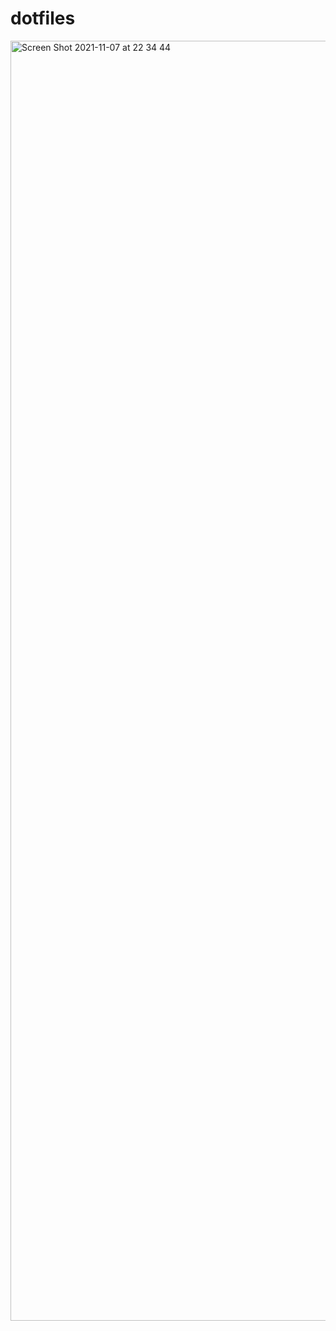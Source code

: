 # dotfiles

<img width="2048" alt="Screen Shot 2021-11-07 at 22 34 44" src="https://user-images.githubusercontent.com/76856052/140647331-74e2e1ad-bfa0-4073-9517-3663185a602a.png">

